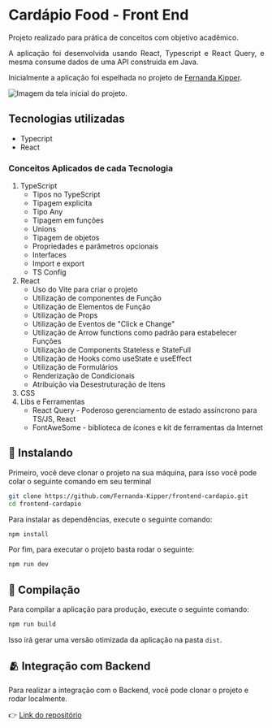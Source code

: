 # Cardápio Food - Front End
<div style="text-align: justify">
Projeto realizado para prática de conceitos com objetivo acadêmico.

A aplicação foi desenvolvida usando React, Typescript e React Query, e mesma consume dados de uma API construida em Java.

Inicialmente a aplicação foi espelhada no projeto de <a href="https://github.com/Fernanda-Kipper/frontend-cardapio-digital">Fernanda Kipper</a>.

<img src ="" alt="Imagem da tela inicial do projeto.">
</div>


## Tecnologias utilizadas
- Typecript
- React

### Conceitos Aplicados de cada Tecnologia
<ol>
    <li>TypeScript
        <ul>
            <li>Tipos no TypeScript</li>
            <li>Tipagem explicita</li>
            <li>Tipo Any</li>
            <li>Tipagem em funções</li>
            <li>Unions</li>
            <li>Tipagem de objetos</li>
            <li>Propriedades e parâmetros opcionais</li>
            <li>Interfaces</li>
            <li>Import e export</li>
            <li>TS Config</li>
        </ul>
    </li>
    <li>React
        <ul>
            <li>Uso do Vite para criar o projeto </li>
            <li>Utilização de componentes de Função</li>
            <li>Utilização de Elementos de Função</li>
            <li>Utilização de Props</li>
            <li>Utilização de Eventos de "Click e Change"</li>
            <li>Utilização de Arrow functions como padrão para estabelecer Funções</li>
            <li>Utilização de Components Stateless e StateFull</li>
            <li>Utilização de Hooks como useState e useEffect</li>
            <li>Utilização de Formulários</li>
            <li>Renderização de Condicionais</li>
            <li>Atribuição via Desestruturação de Itens</li>
        </ul>
    </li>
    <li>CSS
        <ul>
            <!-- <li>Utilização de <strong style="color:green;">Styled Components através do React</strong> para estilização das páginas</li> -->
        </ul>
    </li>
    <li>Libs e Ferramentas
        <ul>
            <li>React Query - Poderoso gerenciamento de estado assíncrono para TS/JS, React </li>
            <li>FontAweSome - biblioteca de ícones e kit de ferramentas da Internet </li>
        </ul>
    </li>
</ol>

## 🚀 Instalando

Primeiro, você deve clonar o projeto na sua máquina, para isso você pode colar o seguinte comando em seu terminal

```bash
git clone https://github.com/Fernanda-Kipper/frontend-cardapio.git
cd frontend-cardapio
```

Para instalar as dependências, execute o seguinte comando:

```bash
npm install
```

Por fim, para executar o projeto basta rodar o seguinte:

```bash
npm run dev
```

## 🔧 Compilação

Para compilar a aplicação para produção, execute o seguinte comando:

```bash
npm run build
```
Isso irá gerar uma versão otimizada da aplicação na pasta `dist`.

## 🫂 Integração com Backend

Para realizar a integração com o Backend, você pode clonar o projeto e rodar localmente.

👉 [Link do repositório](https://github.com/Fernanda-Kipper/backend-c)
